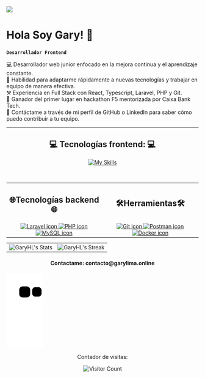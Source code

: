 <img src="https://i.imgur.com/CPTRroN.png">

<h1>Hola Soy Gary! 👋</h1>

**`Desarrollador Frontend`**

💻 Desarrollador web junior enfocado en la mejora continua y el aprendizaje constante. 
</br>
🙌 Habilidad para adaptarme rápidamente a nuevas tecnologías y trabajar en equipo de manera efectiva.
</br>
⚒️ Experiencia en Full Stack con React, Typescript, Laravel, PHP y Git.
</br>
🏅 Ganador del primer lugar en hackathon F5 mentorizada por Caixa Bank Tech.
</br>
📩 Contáctame a través de mi perfil de GitHub o LinkedIn para saber cómo puedo contribuir a tu equipo.
</br> 

---

<h2 align="center">💻 Tecnologías frontend: 💻</h2> 

<div align="center">

[![My Skills](https://skills.thijs.gg/icons?i=js,typescript,react,html,css,sass,styledcomponents,materialui,tailwind)](https://skills.thijs.gg)

</div>

</br>

<table align="center">
  <tr>
    <td>
      <h2 align="center">🌐Tecnologías backend🌐</h2>
    </td>
    <td>
      <h2 align="center">🛠️Herramientas🛠️</h2>
    </td>
  </tr>
  <tr>
    <td align="center">
      <a href="https://skills.thijs.gg">
        <img src="https://skills.thijs.gg/icons?i=laravel" alt="Laravel icon">
      </a>
      <a href="https://skills.thijs.gg">
        <img src="https://skills.thijs.gg/icons?i=php" alt="PHP icon">
      </a>
      <a href="https://skills.thijs.gg">
        <img src="https://skills.thijs.gg/icons?i=mysql" alt="MySQL icon">
      </a>
    </td>
    <td align="center">
      <a href="https://skills.thijs.gg">
        <img src="https://skills.thijs.gg/icons?i=git" alt="Git icon">
      </a>
      <a href="https://skills.thijs.gg">
        <img src="https://skills.thijs.gg/icons?i=postman" alt="Postman icon">
      </a>
      <a href="https://skills.thijs.gg">
        <img src="https://skills.thijs.gg/icons?i=docker" alt="Docker icon">
      </a>
    </td>
  </tr>
</table>
  
<div align="center">
  <table>
    <tr>
      <td>
        <div align="center">
          <img src="https://github-readme-stats.vercel.app/api?username=GaryHL&theme=tokyonight&show_icons=true&hide_border=true&count_private=true" alt="GaryHL's Stats">
        </div>
      </td>
      <td>
        <div align="center">
          <img src="https://github-readme-streak-stats.herokuapp.com/?user=GaryHL&theme=tokyonight&hide_border=true&currStreakNum=1&currStreakLabel=Current%20streak" alt="GaryHL's Streak">
        </div>
      </td>
    </tr>
  </table>
</div>


<h4 align="center">Contactame: contacto@garylima.online</h4>


![Snake animation](https://github.com/GaryHL/GaryHL/blob/output/github-contribution-grid-snake.svg)

<div align="center">
  
  <p>Contador de visitas: </p>
  
  ![Visitor Count](https://profile-counter.glitch.me/GaryHL/count.svg)

  
</div>


